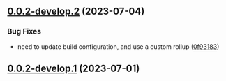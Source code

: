 ## [0.0.2-develop.2](https://git.lumeweb.com/LumeWeb/kernel-discovery-irc/compare/v0.0.2-develop.1...v0.0.2-develop.2) (2023-07-04)


### Bug Fixes

* need to update build configuration, and use a custom rollup ([0f93183](https://git.lumeweb.com/LumeWeb/kernel-discovery-irc/commit/0f9318306ffd52f4020391e39cd04545e7a42c72))

## [0.0.2-develop.1](https://git.lumeweb.com/LumeWeb/kernel-discovery-irc/compare/v0.0.1...v0.0.2-develop.1) (2023-07-01)
